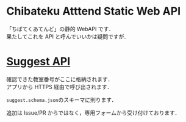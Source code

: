# Chibateku Atttend Static Web API

「ちばてくあてんど」の静的 WebAPI です．  
果たしてこれを API と呼んでいいかは疑問ですが．

# [Suggest API](suggest.json)

確認できた教室番号がここに格納されます．  
アプリから HTTPS 経由で呼び出されます．

`suggest.schema.json`のスキーマに則ります．

追加は Issue/PR からではなく，専用フォームから受け付けております．
